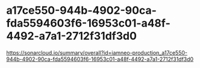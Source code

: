 # a17ce550-944b-4902-90ca-fda5594603f6-16953c01-a48f-4492-a7a1-2712f31df3d0
https://sonarcloud.io/summary/overall?id=iamneo-production_a17ce550-944b-4902-90ca-fda5594603f6-16953c01-a48f-4492-a7a1-2712f31df3d0
